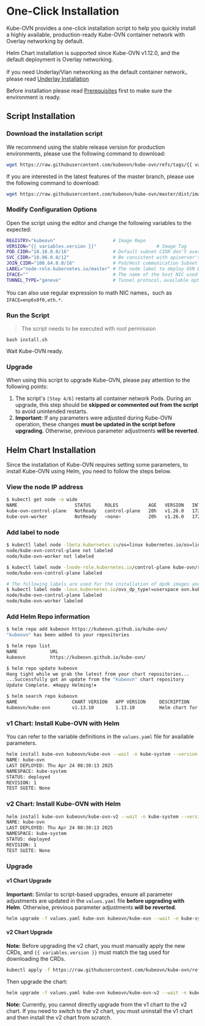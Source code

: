 # One-Click Installation

Kube-OVN provides a one-click installation script to help you quickly install a highly available,
production-ready Kube-OVN container network with Overlay networking by default.

Helm Chart installation is supported since Kube-OVN v1.12.0, and the default deployment is Overlay networking.

If you need Underlay/Vlan networking as the default container network，please read [Underlay Installation](./underlay.en.md)

Before installation please read [Prerequisites](./prepare.en.md) first to make sure the environment is ready.

## Script Installation

### Download the installation script

We recommend using the stable release version for production environments, please use the following command to download:

```bash
wget https://raw.githubusercontent.com/kubeovn/kube-ovn/refs/tags/{{ variables.version }}/dist/images/install.sh
```

If you are interested in the latest features of the master branch, please use the following command to download:

```bash
wget https://raw.githubusercontent.com/kubeovn/kube-ovn/master/dist/images/install.sh
```

### Modify Configuration Options

Open the script using the editor and change the following variables to the expected:

```bash
REGISTRY="kubeovn"                     # Image Repo 
VERSION="{{ variables.version }}"                      # Image Tag
POD_CIDR="10.16.0.0/16"                # Default subnet CIDR don't overlay with SVC/NODE/JOIN CIDR
SVC_CIDR="10.96.0.0/12"                # Be consistent with apiserver's service-cluster-ip-range
JOIN_CIDR="100.64.0.0/16"              # Pod/Host communication Subnet CIDR, don't overlay with SVC/NODE/POD CIDR
LABEL="node-role.kubernetes.io/master" # The node label to deploy OVN DB
IFACE=""                               # The name of the host NIC used by the container network, or if empty use the NIC that host Node IP in Kubernetes
TUNNEL_TYPE="geneve"                   # Tunnel protocol，available options: geneve, vxlan or stt. stt requires compilation of ovs kernel module
```

You can also use regular expression to math NIC names，such as `IFACE=enp6s0f0,eth.*`.

### Run the Script

> The script needs to be executed with root permission

`bash install.sh`

Wait Kube-OVN ready.

### Upgrade

When using this script to upgrade Kube-OVN, please pay attention to the following points:

1. The script's `[Step 4/6]` restarts all container network Pods. During an upgrade, this step should be **skipped or commented out from the script** to avoid unintended restarts.
2. **Important:** If any parameters were adjusted during Kube-OVN operation, these changes **must be updated in the script before upgrading**. Otherwise, previous parameter adjustments **will be reverted**.

## Helm Chart Installation

Since the installation of Kube-OVN requires setting some parameters, to install Kube-OVN using Helm, you need to follow the steps below.

### View the node IP address

```bash
$ kubectl get node -o wide
NAME                     STATUS     ROLES           AGE   VERSION   INTERNAL-IP   EXTERNAL-IP   OS-IMAGE             KERNEL-VERSION      CONTAINER-RUNTIME
kube-ovn-control-plane   NotReady   control-plane   20h   v1.26.0   172.18.0.3    <none>        Ubuntu 22.04.1 LTS   5.10.104-linuxkit   containerd://1.6.9
kube-ovn-worker          NotReady   <none>          20h   v1.26.0   172.18.0.2    <none>        Ubuntu 22.04.1 LTS   5.10.104-linuxkit   containerd://1.6.9
```

### Add label to node

```bash
$ kubectl label node -lbeta.kubernetes.io/os=linux kubernetes.io/os=linux --overwrite
node/kube-ovn-control-plane not labeled
node/kube-ovn-worker not labeled

$ kubectl label node -lnode-role.kubernetes.io/control-plane kube-ovn/role=master --overwrite
node/kube-ovn-control-plane labeled

# The following labels are used for the installation of dpdk images and can be ignored in non-dpdk cases
$ kubectl label node -lovn.kubernetes.io/ovs_dp_type!=userspace ovn.kubernetes.io/ovs_dp_type=kernel --overwrite
node/kube-ovn-control-plane labeled
node/kube-ovn-worker labeled
```

### Add Helm Repo information

```bash
$ helm repo add kubeovn https://kubeovn.github.io/kube-ovn/
"kubeovn" has been added to your repositories

$ helm repo list
NAME            URL
kubeovn         https://kubeovn.github.io/kube-ovn/

$ helm repo update kubeovn
Hang tight while we grab the latest from your chart repositories...
...Successfully got an update from the "kubeovn" chart repository
Update Complete. ⎈Happy Helming!⎈

$ helm search repo kubeovn
NAME                    CHART VERSION   APP VERSION     DESCRIPTION
kubeovn/kube-ovn        v1.13.10        1.13.10         Helm chart for Kube-OVN
```

### v1 Chart: Install Kube-OVN with Helm

You can refer to the variable definitions in the `values.yaml` file for available parameters.

```bash
helm install kube-ovn kubeovn/kube-ovn --wait -n kube-system --version {{ variables.version }}
NAME: kube-ovn
LAST DEPLOYED: Thu Apr 24 08:30:13 2025
NAMESPACE: kube-system
STATUS: deployed
REVISION: 1
TEST SUITE: None
```

### v2 Chart: Install Kube-OVN with Helm

```bash
helm install kube-ovn kubeovn/kube-ovn-v2 --wait -n kube-system --version {{ variables.version }}
NAME: kube-ovn
LAST DEPLOYED: Thu Apr 24 08:30:13 2025
NAMESPACE: kube-system
STATUS: deployed
REVISION: 1
TEST SUITE: None
```

### Upgrade

#### v1 Chart Upgrade

**Important:** Similar to script-based upgrades, ensure all parameter adjustments are updated in the `values.yaml` file **before upgrading with Helm**. Otherwise, previous parameter adjustments **will be reverted**.

```bash
helm upgrade -f values.yaml kube-ovn kubeovn/kube-ovn --wait -n kube-system --version {{ variables.version }}
```

#### v2 Chart Upgrade

**Note:** Before upgrading the v2 chart, you must manually apply the new CRDs, and `{{ variables.version }}` must match the tag used for downloading the CRDs.

```bash
kubectl apply -f https://raw.githubusercontent.com/kubeovn/kube-ovn/refs/tags/{{ variables.version }}/charts/kube-ovn-v2/crds/kube-ovn-crd.yaml
```

Then upgrade the chart:

```bash
helm upgrade -f values.yaml kube-ovn kubeovn/kube-ovn-v2 --wait -n kube-system --version {{ variables.version }}
```

**Note:** Currently, you cannot directly upgrade from the v1 chart to the v2 chart. If you need to switch to the v2 chart, you must uninstall the v1 chart and then install the v2 chart from scratch.
